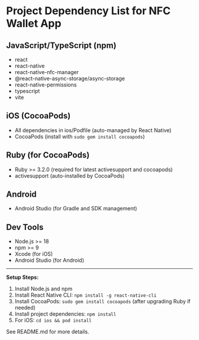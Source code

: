 # Project Dependency List for NFC Wallet App

## JavaScript/TypeScript (npm)
- react
- react-native
- react-native-nfc-manager
- @react-native-async-storage/async-storage
- react-native-permissions
- typescript
- vite

## iOS (CocoaPods)
- All dependencies in ios/Podfile (auto-managed by React Native)
- CocoaPods (install with `sudo gem install cocoapods`)

## Ruby (for CocoaPods)
- Ruby >= 3.2.0 (required for latest activesupport and cocoapods)
- activesupport (auto-installed by CocoaPods)

## Android
- Android Studio (for Gradle and SDK management)

## Dev Tools
- Node.js >= 18
- npm >= 9
- Xcode (for iOS)
- Android Studio (for Android)

---

**Setup Steps:**
1. Install Node.js and npm
2. Install React Native CLI: `npm install -g react-native-cli`
3. Install CocoaPods: `sudo gem install cocoapods` (after upgrading Ruby if needed)
4. Install project dependencies: `npm install`
5. For iOS: `cd ios && pod install`

See README.md for more details.

